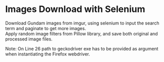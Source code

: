 # Images Download with Selenium
Download Gundam images from imgur, using selenium to input the search term and paginate to get more images.  
Apply random image filters from Pillow library, and save both original and processed image files.  


Note: On Line 26 path to geckodriver exe has to be provided as argument when instantiating the Firefox webdriver.

